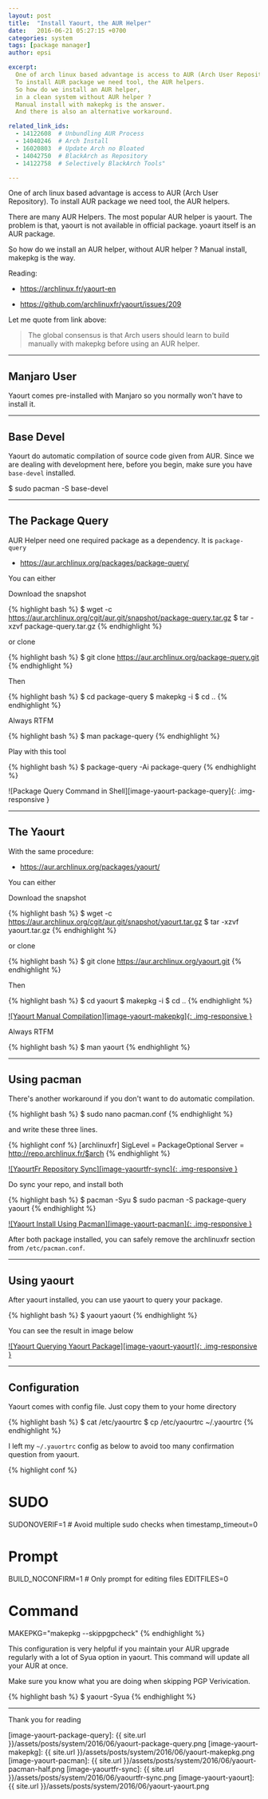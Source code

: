 ```yaml
---
layout: post
title:  "Install Yaourt, the AUR Helper"
date:   2016-06-21 05:27:15 +0700
categories: system
tags: [package manager]
author: epsi

excerpt:
  One of arch linux based advantage is access to AUR (Arch User Repository).
  To install AUR package we need tool, the AUR helpers.
  So how do we install an AUR helper, 
  in a clean system without AUR helper ?
  Manual install with makepkg is the answer.
  And there is also an alternative workaround.

related_link_ids:
  - 14122608  # Unbundling AUR Process 
  - 14040246  # Arch Install
  - 16020803  # Update Arch no Bloated  
  - 14042750  # BlackArch as Repository
  - 14122758  # Selectively BlackArch Tools" 

---
```


One of arch linux based advantage is access to AUR (Arch User Repository).
To install AUR package we need tool, the AUR helpers.

There are many AUR Helpers.
The most popular AUR helper is yaourt.
The problem is that, yaourt is not available in official package.
yoaurt itself is an AUR package.

So how do we install an AUR helper, without AUR helper ?
Manual install, makepkg is the way.

Reading:

* <https://archlinux.fr/yaourt-en>

* <https://github.com/archlinuxfr/yaourt/issues/209>

Let me quote from link above:

> The global consensus is that 
> Arch users should learn to build manually 
> with makepkg before using an AUR helper.

-- -- --

## Manjaro User

Yaourt comes pre-installed with Manjaro so you normally won't have to install it.

-- -- --

## Base Devel

Yaourt do automatic compilation of source code given from AUR.
Since we are dealing with development here, before you begin,
make sure you have <code>base-devel</code> installed.

$ sudo pacman -S base-devel

-- -- --

## The Package Query

AUR Helper need one required package as a dependency.
It is <code>package-query</code>

* <https://aur.archlinux.org/packages/package-query/>

You can either

Download the snapshot

{% highlight bash %}
$ wget -c https://aur.archlinux.org/cgit/aur.git/snapshot/package-query.tar.gz
$ tar -xzvf package-query.tar.gz 
{% endhighlight %}

or clone

{% highlight bash %}
$ git clone https://aur.archlinux.org/package-query.git
{% endhighlight %}

Then

{% highlight bash %}
$ cd package-query
$ makepkg -i
$ cd ..
{% endhighlight %}

Always RTFM

{% highlight bash %}
$ man package-query
{% endhighlight %}

Play with this tool

{% highlight bash %}
$ package-query -Ai package-query
{% endhighlight %}

![Package Query Command in Shell][image-yaourt-package-query]{: .img-responsive }

-- -- --

## The Yaourt

With the same procedure:

* <https://aur.archlinux.org/packages/yaourt/>

You can either

Download the snapshot

{% highlight bash %}
$ wget -c https://aur.archlinux.org/cgit/aur.git/snapshot/yaourt.tar.gz
$ tar -xzvf yaourt.tar.gz
{% endhighlight %}

or clone

{% highlight bash %}
$ git clone https://aur.archlinux.org/yaourt.git
{% endhighlight %}

Then

{% highlight bash %}
$ cd yaourt
$ makepkg -i
$ cd ..
{% endhighlight %}

[![Yaourt Manual Compilation][image-yaourt-makepkg]{: .img-responsive }][picasa-yaourt-makepkg]

Always RTFM

{% highlight bash %}
$ man yaourt
{% endhighlight %}

-- -- --

## Using pacman

There's another workaround if you don't want to do automatic compilation.

{% highlight bash %}
 $ sudo nano pacman.conf
{% endhighlight %}

and write these three lines.

{% highlight conf %}
[archlinuxfr]
SigLevel = PackageOptional
Server = http://repo.archlinux.fr/$arch
{% endhighlight %}

[![YaourtFr Repository Sync][image-yaourtfr-sync]{: .img-responsive }][picasa-yaourt-sync]

Do sync your repo, and install both

{% highlight bash %}
$ pacman -Syu
$ sudo pacman -S package-query yaourt
{% endhighlight %}

[![Yaourt Install Using Pacman][image-yaourt-pacman]{: .img-responsive }][picasa-yaourt-pacman]

After both package installed,
you can safely remove the archlinuxfr section from <code class="code-file">/etc/pacman.conf</code>.

-- -- --

## Using yaourt

After yaourt installed,
you can use yaourt to query your package.

{% highlight bash %}
$ yaourt yaourt
{% endhighlight %}

You can see the result in image below

[![Yaourt Querying Yaourt Package][image-yaourt-yaourt]{: .img-responsive }][picasa-yaourt-yaourt]

-- -- --

## Configuration

Yaourt comes with config file.
Just copy them to your home directory

{% highlight bash %}
$ cat /etc/yaourtrc
$ cp /etc/yaourtrc ~/.yaourtrc
{% endhighlight %}

I left my <code class="code-file">~/.yauortrc</code> config as below to avoid
too many confirmation question from yaourt.

{% highlight conf %}
# SUDO
SUDONOVERIF=1      # Avoid multiple sudo checks when timestamp_timeout=0

# Prompt
BUILD_NOCONFIRM=1  # Only prompt for editing files
EDITFILES=0

# Command
MAKEPKG="makepkg --skippgpcheck"
{% endhighlight %}

This configuration is very helpful
if you maintain your AUR upgrade regularly
with a lot of Syua option in yaourt.
This command will update all your AUR at once.

Make sure you know what you are doing when skipping PGP Verivication.

{% highlight bash %}
$ yaourt -Syua
{% endhighlight %}

-- -- --

Thank you for reading


[//]: <> ( -- -- -- links below -- -- -- )

[image-yaourt-package-query]: {{ site.url }}/assets/posts/system/2016/06/yaourt-package-query.png
[image-yaourt-makepkg]: {{ site.url }}/assets/posts/system/2016/06/yaourt-makepkg.png
[image-yaourt-pacman]: {{ site.url }}/assets/posts/system/2016/06/yaourt-pacman-half.png
[image-yaourtfr-sync]: {{ site.url }}/assets/posts/system/2016/06/yaourtfr-sync.png
[image-yaourt-yaourt]: {{ site.url }}/assets/posts/system/2016/06/yaourt-yaourt.png

[picasa-yaourt-makepkg]: https://lh3.googleusercontent.com/-25HANVvRrqY/V2pLjzeDxHI/AAAAAAAAAW4/1_WsdVmXzUoXq6dJGZb-Hy-fk4aiSIG2gCCo/s0/yaourt-makepkg.png
[picasa-yaourt-pacman]: https://lh3.googleusercontent.com/-rJzch1p332w/V2pLjiN1eVI/AAAAAAAAAW4/99NGo2q-XZEfeawaRPebkmG3pQ9PhbFmACCo/s0/yaourt-pacman-full.png
[picasa-yaourt-sync]: https://lh3.googleusercontent.com/-kQEz48z02J4/V2pLlZ6MVVI/AAAAAAAAAW4/HSbsQ7OWAi8r053LdBQmcg9t2-3w1mH7QCCo/s0/yaourtfr-sync.png
[picasa-yaourt-yaourt]: https://lh3.googleusercontent.com/-mz3zNQtpRkw/V2pLkwdriqI/AAAAAAAAAW4/42xPu4hEauMS43wtWpscnjL49yID-7nTwCCo/s0/yaourt-yaourt.png

